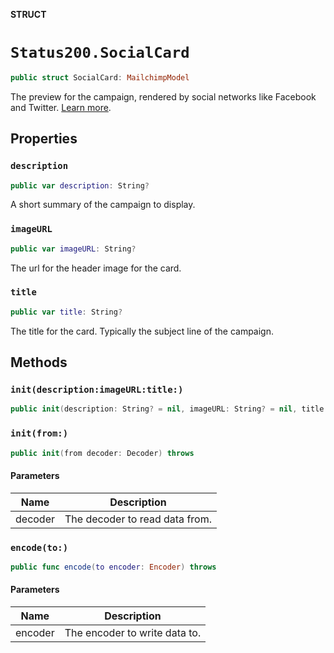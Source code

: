 **STRUCT**

# `Status200.SocialCard`

```swift
public struct SocialCard: MailchimpModel
```

The preview for the campaign, rendered by social networks like Facebook and Twitter. [Learn more](https://mailchimp.com/help/enable-and-customize-social-cards/).

## Properties
### `description`

```swift
public var description: String?
```

A short summary of the campaign to display.

### `imageURL`

```swift
public var imageURL: String?
```

The url for the header image for the card.

### `title`

```swift
public var title: String?
```

The title for the card. Typically the subject line of the campaign.

## Methods
### `init(description:imageURL:title:)`

```swift
public init(description: String? = nil, imageURL: String? = nil, title: String? = nil)
```

### `init(from:)`

```swift
public init(from decoder: Decoder) throws
```

#### Parameters

| Name | Description |
| ---- | ----------- |
| decoder | The decoder to read data from. |

### `encode(to:)`

```swift
public func encode(to encoder: Encoder) throws
```

#### Parameters

| Name | Description |
| ---- | ----------- |
| encoder | The encoder to write data to. |